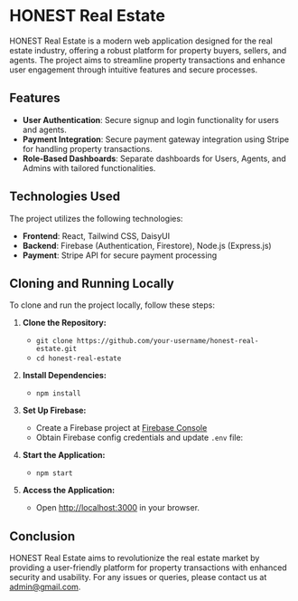 # HONEST Real Estate

HONEST Real Estate is a modern web application designed for the real estate industry, offering a robust platform for property buyers, sellers, and agents. The project aims to streamline property transactions and enhance user engagement through intuitive features and secure processes.

## Features

- **User Authentication**: Secure signup and login functionality for users and agents.
- **Payment Integration**: Secure payment gateway integration using Stripe for handling property transactions.
- **Role-Based Dashboards**: Separate dashboards for Users, Agents, and Admins with tailored functionalities.

## Technologies Used

The project utilizes the following technologies:

- **Frontend**: React, Tailwind CSS, DaisyUI
- **Backend**: Firebase (Authentication, Firestore), Node.js (Express.js)
- **Payment**: Stripe API for secure payment processing

## Cloning and Running Locally

To clone and run the project locally, follow these steps:

1. **Clone the Repository:**
   - `git clone https://github.com/your-username/honest-real-estate.git`
   - `cd honest-real-estate`

2. **Install Dependencies:**
   - `npm install`

3. **Set Up Firebase:**
   - Create a Firebase project at [Firebase Console](https://console.firebase.google.com/)
   - Obtain Firebase config credentials and update `.env` file:

4. **Start the Application:**
   - `npm start`

5. **Access the Application:**
   - Open [http://localhost:3000](http://localhost:3000) in your browser.

## Conclusion

HONEST Real Estate aims to revolutionize the real estate market by providing a user-friendly platform for property transactions with enhanced security and usability. For any issues or queries, please contact us at admin@gmail.com.
